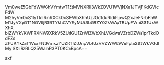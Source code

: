 Vm0weE5GbFdWWGhVYmtwT1ZtMVNXRll3WkZOVU1WVjNXa1JTVjFKdGVIcFdW
M2hyVm0xS1IyTkliRmRXCk0xSlFWbXhhUzJOc1duRldiRlpwQ2xJeFNrbFhW
M1JyVXpGT1NGVlljR3BTYkhCVVEyMUtSbGRZY0ZkWApTRUpFVmtSS1UxWXhX
blZWYkVKWFRXNW9XRkV5ZUdGU1ZrWlZWbXhLVGdwaVZrbDZWa1prTkdOdFZs
ZFUKYkZaT1VsaFNSVmxzYUZKTlZtUnpVbFJzVVZWWE9VeFpla293WkVGdlMy
SXliRzRLQ25WamR3PT0KCnBpcA==

axf